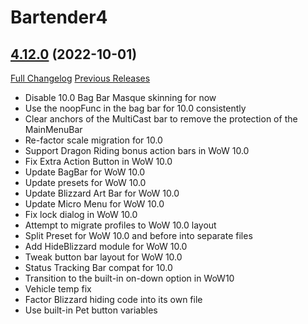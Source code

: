 # Bartender4

## [4.12.0](https://github.com/Nevcairiel/Bartender4/tree/4.12.0) (2022-10-01)
[Full Changelog](https://github.com/Nevcairiel/Bartender4/compare/4.11.6...4.12.0) [Previous Releases](https://github.com/Nevcairiel/Bartender4/releases)

- Disable 10.0 Bag Bar Masque skinning for now  
- Use the noopFunc in the bag bar for 10.0 consistently  
- Clear anchors of the MultiCast bar to remove the protection of the MainMenuBar  
- Re-factor scale migration for 10.0  
- Support Dragon Riding bonus action bars in WoW 10.0  
- Fix Extra Action Button in WoW 10.0  
- Update BagBar for WoW 10.0  
- Update presets for WoW 10.0  
- Update Blizzard Art Bar for WoW 10.0  
- Update Micro Menu for WoW 10.0  
- Fix lock dialog in WoW 10.0  
- Attempt to migrate profiles to WoW 10.0 layout  
- Split Preset for WoW 10.0 and before into separate files  
- Add HideBlizzard module for WoW 10.0  
- Tweak button bar layout for WoW 10.0  
- Status Tracking Bar compat for 10.0  
- Transition to the built-in on-down option in WoW10  
- Vehicle temp fix  
- Factor Blizzard hiding code into its own file  
- Use built-in Pet button variables  
